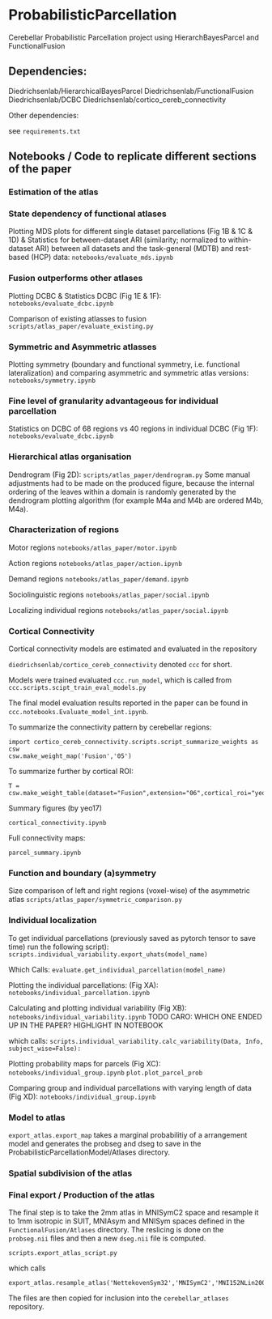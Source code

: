 # ProbabilisticParcellation
Cerebellar Probabilistic Parcellation project using HierarchBayesParcel and FunctionalFusion

## Dependencies: 
Diedrichsenlab/HierarchicalBayesParcel 
Diedrichsenlab/FunctionalFusion
Diedrichsenlab/DCBC
Diedrichsenlab/cortico_cereb_connectivity 

Other dependencies: 

see ```requirements.txt```

## Notebooks / Code to replicate different sections of the paper

### Estimation of the atlas 



### State dependency of functional atlases 
Plotting MDS plots for different single dataset parcellations (Fig 1B & 1C & 1D) & Statistics for between-dataset ARI (similarity; normalized to within-dataset ARI) between all datasets and the task-general (MDTB) and rest-based (HCP) data:
```notebooks/evaluate_mds.ipynb```


### Fusion outperforms other atlases
Plotting DCBC & Statistics DCBC (Fig 1E & 1F):
```notebooks/evaluate_dcbc.ipynb```

Comparison of existing atlasses to fusion
```scripts/atlas_paper/evaluate_existing.py```



### Symmetric and Asymmetric atlasses  
Plotting symmetry (boundary and functional symmetry, i.e. functional lateralization) and comparing asymmetric and symmetric atlas versions:
```notebooks/symmetry.ipynb```



### Fine level of granularity advantageous for individual parcellation
Statistics on DCBC of 68 regions vs 40 regions in individual DCBC  (Fig 1F):
```notebooks/evaluate_dcbc.ipynb```


### Hierarchical atlas organisation 
Dendrogram (Fig 2D):
```scripts/atlas_paper/dendrogram.py```
Some manual adjustments had to be made on the produced figure, because the internal ordering of the leaves within a domain is randomly generated by the dendrogram plotting algorithm (for example M4a and M4b are ordered M4b, M4a).


### Characterization of regions
Motor regions
```notebooks/atlas_paper/motor.ipynb```

Action regions
```notebooks/atlas_paper/action.ipynb```

Demand regions
```notebooks/atlas_paper/demand.ipynb```

Sociolinguistic regions
```notebooks/atlas_paper/social.ipynb```

Localizing individual regions
```notebooks/atlas_paper/social.ipynb```

### Cortical Connectivity

Cortical connectivity models are estimated and evaluated in the repository 

```diedrichsenlab/cortico_cereb_connectivity``` denoted ```ccc``` for short.

Models were trained evaluated ```ccc.run_model```, which is called from ```ccc.scripts.scipt_train_eval_models.py```

The final model evaluation results reported in the paper can be found in ```ccc.notebooks.Evaluate_model_int.ipynb```. 

To summarize the connectivity pattern by cerebellar regions: 

```
import cortico_cereb_connectivity.scripts.script_summarize_weights as csw
csw.make_weight_map('Fusion','05')
```

To summarize further by cortical ROI: 

```
T = csw.make_weight_table(dataset="Fusion",extension="06",cortical_roi="yeo17")
```

Summary figures (by yeo17)  
```
cortical_connectivity.ipynb
```

Full connectivity maps:
```
parcel_summary.ipynb
```

### Function and boundary (a)symmetry 

Size comparison of left and right regions (voxel-wise) of the asymmetric atlas
```scripts/atlas_paper/symmetric_comparison.py```

### Individual localization

To get individual parcellations (previously saved as pytorch tensor to save 
time) run the following script):
```scripts.individual_variability.export_uhats(model_name)```

Which Calls: 
```evaluate.get_individual_parcellation(model_name)```

Plotting the individual parcellations: (Fig XA):
```notebooks/individual_parcellation.ipynb```

Calculating and plotting individual variability (Fig XB):
```notebooks/individual_variability.ipynb``` TODO CARO: WHICH ONE ENDED UP IN THE PAPER? HIGHLIGHT IN NOTEBOOK

which calls: 
```scripts.individual_variability.calc_variability(Data, Info, subject_wise=False):```

Plotting probability maps for parcels (Fig XC):
```notebooks/individual_group.ipynb```
```plot.plot_parcel_prob```

Comparing group and individual parcellations with varying length of data (Fig XD):
```notebooks/individual_group.ipynb```

### Model to atlas 
```export_atlas.export_map``` takes a marginal probabilitiy of a arrangement model and generates the probseg and dseg to save in the ProbabilisticParcellationModel/Atlases directory.  

### Spatial subdivision of the atlas 


### Final export / Production of the atlas
The final step is to take the 2mm atlas in MNISymC2 space and resample it to 1mm isotropic in SUIT, MNIAsym and MNISym spaces defined in the `FunctionalFusion/Atlases` directory. The reslicing is done on the `probseg.nii` files and then a new `dseg.nii` file is computed. 

```scripts.export_atlas_script.py```

which calls
 
```
export_atlas.resample_atlas('NettekovenSym32','MNISymC2','MNI152NLin2009cSymC')
```

The files are then copied for inclusion into the `cerebellar_atlases` repository. 
